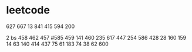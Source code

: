 # leetcode

627 667 13 841 415 594 200

2 bs 
458 462 457 #585 459 141 460 235 617
447 254 586 428 28 160 159 14 63 140
414 437 75 61 183 74 38 62 600




